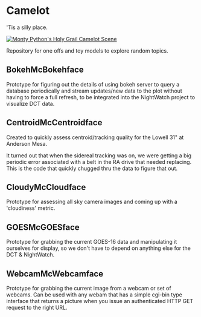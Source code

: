 # Camelot
'Tis a silly place. 

[![Monty Python's Holy Grail Camelot Scene](https://img.youtube.com/vi/SQCArh_R9dY/0.jpg)](https://www.youtube.com/watch?v=SQCArh_R9dY)

Repository for one offs and toy models to explore random topics.

## BokehMcBokehface

Prototype for figuring out the details of using bokeh server to query a database periodically
and stream updates/new data to the plot without having to force a full refresh, to be integrated
into the NightWatch project to visualize DCT data.

## CentroidMcCentroidface

Created to quickly assess centroid/tracking quality for the Lowell 31" at Anderson Mesa.

It turned out that when the sidereal tracking was on, we were getting a big periodic error
associated with a belt in the RA drive that needed replacing.  This is the code that 
quickly chugged thru the data to figure that out.

## CloudyMcCloudface

Prototype for assessing all sky camera images and coming up with a 'cloudiness' metric.

## GOESMcGOESface

Prototype for grabbing the current GOES-16 data and manipulating it ourselves for display,
so we don't have to depend on anything else for the DCT & NightWatch.

## WebcamMcWebcamface

Prototype for grabbing the current image from a webcam or set of webcams. 
Can be used with any webam that has a simple cgi-bin type interface that returns a picture 
when you issue an authenticated HTTP GET request to the right URL.
